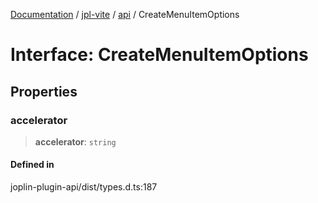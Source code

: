 [Documentation](../../../packages.md) / [jpl-vite](../../index.md) / [api](../index.md) / CreateMenuItemOptions

# Interface: CreateMenuItemOptions

## Properties

### accelerator

> **accelerator**: `string`

#### Defined in

joplin-plugin-api/dist/types.d.ts:187
